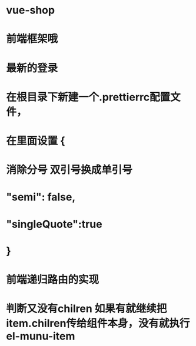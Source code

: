 # vue-shop

# 前端框架哦
# 最新的登录
# 在根目录下新建一个.prettierrc配置文件，
# 在里面设置 {
# 消除分号 双引号换成单引号
#   "semi": false, 
#   "singleQuote":true
# }

# 前端递归路由的实现
# 判断又没有chilren 如果有就继续把item.chilren传给组件本身，没有就执行el-munu-item